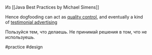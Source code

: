 Из [[Java Best Practices by Michael Simens]]

Hence dogfooding can act as [quality control](https://en.m.wikipedia.org/wiki/Quality_control "Quality control"), and eventually a kind of [testimonial advertising](https://en.m.wikipedia.org/wiki/Testimonial "Testimonial")

Пользуйся тем, что делаешь. Не принимай решения в том, что не используешь.

#practice #design